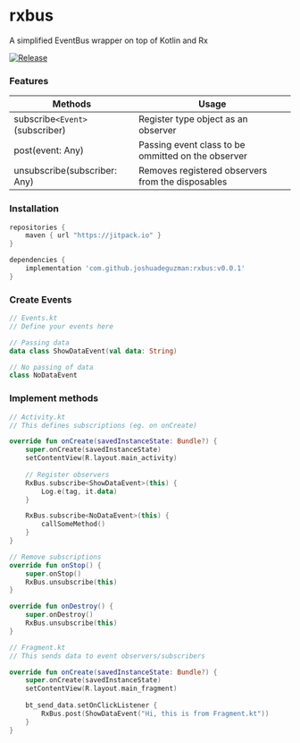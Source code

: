 # rxbus
A simplified EventBus wrapper on top of Kotlin and Rx

[![Release](https://jitpack.io/v/joshuadeguzman/rxbus.svg)](https://jitpack.io/#joshuadeguzman/rxbus)



### Features

| Methods                           | Usage                                                   |
| -                                 | -                                                       |
| subscribe`<Event>`(subscriber)      | Register type object as an observer                     |
| post(event: Any)                  | Passing event class to be ommitted on the observer      |
| unsubscribe(subscriber: Any)      | Removes registered observers from the disposables       |

### Installation
```gradle
repositories {
    maven { url "https://jitpack.io" }
}

dependencies {
    implementation 'com.github.joshuadeguzman:rxbus:v0.0.1'
}
```

### Create Events
```kotlin
// Events.kt
// Define your events here

// Passing data
data class ShowDataEvent(val data: String)

// No passing of data
class NoDataEvent
```

### Implement methods
```kotlin
// Activity.kt
// This defines subscriptions (eg. on onCreate)

override fun onCreate(savedInstanceState: Bundle?) {
    super.onCreate(savedInstanceState)
    setContentView(R.layout.main_activity)
    
    // Register observers
    RxBus.subscribe<ShowDataEvent>(this) {
        Log.e(tag, it.data)
    }

    RxBus.subscribe<NoDataEvent>(this) {
        callSomeMethod()
    }
}

// Remove subscriptions
override fun onStop() {
    super.onStop()
    RxBus.unsubscribe(this)
}

override fun onDestroy() {
    super.onDestroy()
    RxBus.unsubscribe(this)
}
```

```kotlin
// Fragment.kt
// This sends data to event observers/subscribers

override fun onCreate(savedInstanceState: Bundle?) {
    super.onCreate(savedInstanceState)
    setContentView(R.layout.main_fragment)
    
    bt_send_data.setOnClickListener {
        RxBus.post(ShowDataEvent("Hi, this is from Fragment.kt"))
    }
}
```
